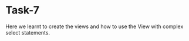 # Task-7
Here we learnt to create the views and how to use the View with complex select statements.
